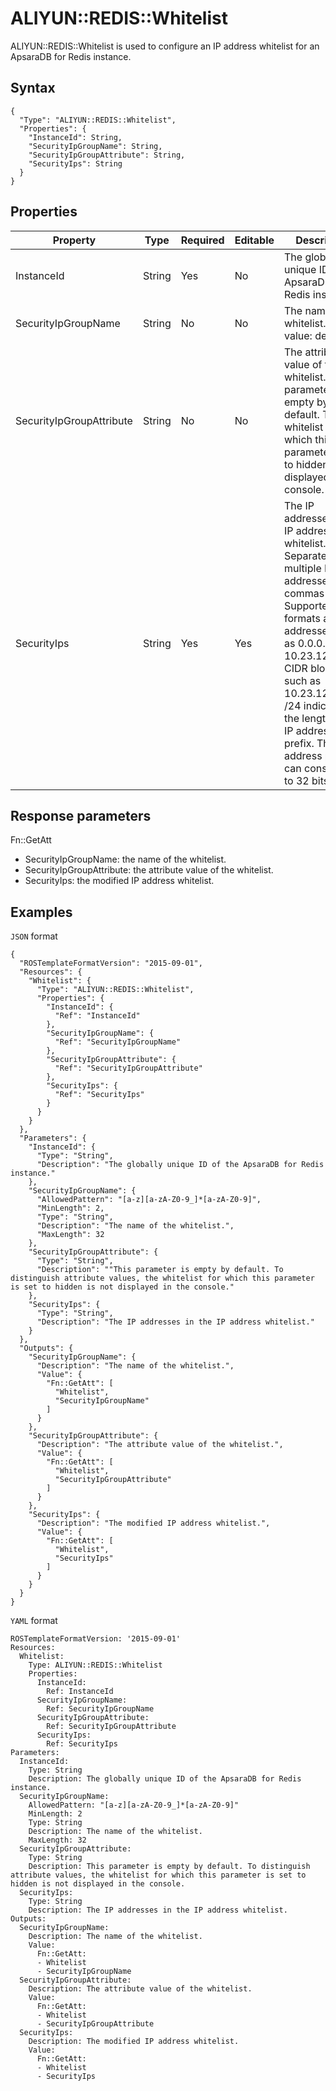 # ALIYUN::REDIS::Whitelist

ALIYUN::REDIS::Whitelist is used to configure an IP address whitelist for an ApsaraDB for Redis instance.

## Syntax

```
{
  "Type": "ALIYUN::REDIS::Whitelist",
  "Properties": {
    "InstanceId": String,
    "SecurityIpGroupName": String,
    "SecurityIpGroupAttribute": String,
    "SecurityIps": String
  }
}
```

## Properties

|Property|Type|Required|Editable|Description|Constraint|
|--------|----|--------|--------|-----------|----------|
|InstanceId|String|Yes|No|The globally unique ID of the ApsaraDB for Redis instance.|None|
|SecurityIpGroupName|String|No|No|The name of the whitelist. Default value: default.|None|
|SecurityIpGroupAttribute|String|No|No|The attribute value of the whitelist. This parameter is empty by default. The whitelist for which this parameter is set to hidden is not displayed in the console.|None|
|SecurityIps|String|Yes|Yes|The IP addresses in the IP address whitelist. Separate multiple IP addresses with commas \(,\). Supported formats are IP addresses such as 0.0.0.0/0 and 10.23.12.24, or CIDR blocks such as 10.23.12.24/24. /24 indicates the length of the IP address prefix. The IP address prefix can consist of 1 to 32 bits.|A maximum of 1,000 IP addresses can be added.|

## Response parameters

Fn::GetAtt

-   SecurityIpGroupName: the name of the whitelist.
-   SecurityIpGroupAttribute: the attribute value of the whitelist.
-   SecurityIps: the modified IP address whitelist.

## Examples

`JSON` format

```
{
  "ROSTemplateFormatVersion": "2015-09-01",
  "Resources": {
    "Whitelist": {
      "Type": "ALIYUN::REDIS::Whitelist",
      "Properties": {
        "InstanceId": {
          "Ref": "InstanceId"
        },
        "SecurityIpGroupName": {
          "Ref": "SecurityIpGroupName"
        },
        "SecurityIpGroupAttribute": {
          "Ref": "SecurityIpGroupAttribute"
        },
        "SecurityIps": {
          "Ref": "SecurityIps"
        }
      }
    }
  },
  "Parameters": {
    "InstanceId": {
      "Type": "String",
      "Description": "The globally unique ID of the ApsaraDB for Redis instance."
    },
    "SecurityIpGroupName": {
      "AllowedPattern": "[a-z][a-zA-Z0-9_]*[a-zA-Z0-9]",
      "MinLength": 2,
      "Type": "String",
      "Description": "The name of the whitelist.",
      "MaxLength": 32
    },
    "SecurityIpGroupAttribute": {
      "Type": "String",
      "Description": ""This parameter is empty by default. To distinguish attribute values, the whitelist for which this parameter is set to hidden is not displayed in the console."
    },
    "SecurityIps": {
      "Type": "String",
      "Description": "The IP addresses in the IP address whitelist."
    }
  },
  "Outputs": {
    "SecurityIpGroupName": {
      "Description": "The name of the whitelist.",
      "Value": {
        "Fn::GetAtt": [
          "Whitelist",
          "SecurityIpGroupName"
        ]
      }
    },
    "SecurityIpGroupAttribute": {
      "Description": "The attribute value of the whitelist.",
      "Value": {
        "Fn::GetAtt": [
          "Whitelist",
          "SecurityIpGroupAttribute"
        ]
      }
    },
    "SecurityIps": {
      "Description": "The modified IP address whitelist.",
      "Value": {
        "Fn::GetAtt": [
          "Whitelist",
          "SecurityIps"
        ]
      }
    }
  }
}
```

`YAML` format

```
ROSTemplateFormatVersion: '2015-09-01'
Resources:
  Whitelist:
    Type: ALIYUN::REDIS::Whitelist
    Properties:
      InstanceId:
        Ref: InstanceId
      SecurityIpGroupName:
        Ref: SecurityIpGroupName
      SecurityIpGroupAttribute:
        Ref: SecurityIpGroupAttribute
      SecurityIps:
        Ref: SecurityIps
Parameters:
  InstanceId:
    Type: String
    Description: The globally unique ID of the ApsaraDB for Redis instance.
  SecurityIpGroupName:
    AllowedPattern: "[a-z][a-zA-Z0-9_]*[a-zA-Z0-9]"
    MinLength: 2
    Type: String
    Description: The name of the whitelist.
    MaxLength: 32
  SecurityIpGroupAttribute:
    Type: String
    Description: This parameter is empty by default. To distinguish attribute values, the whitelist for which this parameter is set to hidden is not displayed in the console.
  SecurityIps:
    Type: String
    Description: The IP addresses in the IP address whitelist.
Outputs:
  SecurityIpGroupName:
    Description: The name of the whitelist.
    Value:
      Fn::GetAtt:
      - Whitelist
      - SecurityIpGroupName
  SecurityIpGroupAttribute:
    Description: The attribute value of the whitelist.
    Value:
      Fn::GetAtt:
      - Whitelist
      - SecurityIpGroupAttribute
  SecurityIps:
    Description: The modified IP address whitelist.
    Value:
      Fn::GetAtt:
      - Whitelist
      - SecurityIps
			
```

